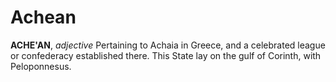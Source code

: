 # Achean

**ACHE'AN**, _adjective_ Pertaining to Achaia in Greece, and a celebrated league or confederacy established there. This State lay on the gulf of Corinth, with Peloponnesus.
